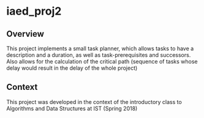 # iaed_proj2

## Overview

This project implements a small task planner, which allows tasks to have a description and a duration, as well as task-prerequisites and successors.
Also allows for the calculation of the critical path (sequence of tasks whose delay would result in the delay of the whole project)

## Context

This project was developed in the context of the introductory class to Algorithms and Data Structures at IST (Spring 2018)
